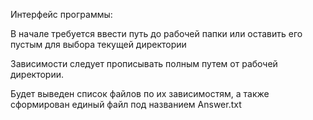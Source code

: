 Интерфейс программы:

В начале требуется ввести путь до рабочей папки или оставить его пустым для выбора текущей директории

Зависимости следует прописывать полным путем от рабочей директории.

Будет выведен список файлов по их зависимостям, а также сформирован единый файл под названием Answer.txt